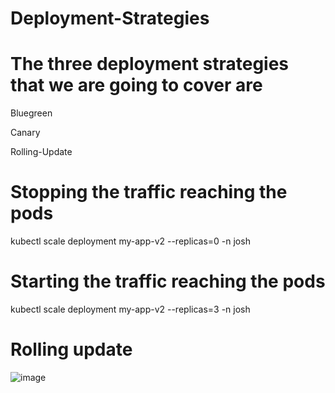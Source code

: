 # Deployment-Strategies

# The three deployment strategies that we are going to cover are 

Bluegreen 

Canary 

Rolling-Update 

# Stopping the traffic reaching the pods 

kubectl scale deployment my-app-v2 --replicas=0 -n josh

# Starting the traffic reaching the pods 

kubectl scale deployment my-app-v2 --replicas=3 -n josh

# Rolling update 

![image](https://github.com/joshking1/Deployment-Stratergies/assets/88409463/0e20e562-cc05-4da5-8442-cdf4e0a667df)




